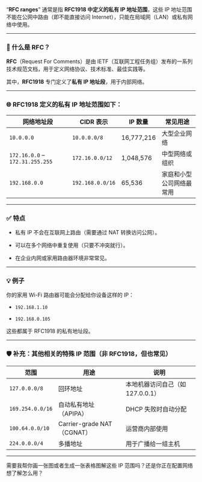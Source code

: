 “**RFC ranges**” 通常是指 **RFC1918 中定义的私有 IP 地址范围**，这些 IP 地址范围不能在公网中路由（即不能直接访问 Internet），只能在局域网（LAN）或私有网络中使用。

---

### 📘 什么是 RFC？

**RFC**（Request For Comments）是由 IETF（互联网工程任务组）发布的一系列技术规范文档，用于定义网络协议、技术标准、最佳实践等。

其中，**RFC1918** 专门定义了**私有 IP 地址段**，用于内部网络。

---

### 🌐 RFC1918 定义的私有 IP 地址范围如下：

|网络地址段|CIDR 表示|IP 数量|常见用途|
|---|---|---|---|
|`10.0.0.0`|`10.0.0.0/8`|16,777,216|大型企业网络|
|`172.16.0.0` – `172.31.255.255`|`172.16.0.0/12`|1,048,576|中型网络或组织|
|`192.168.0.0`|`192.168.0.0/16`|65,536|家庭和小型公司网络最常用|

---

### ✅ 特点

- 私有 IP 不会在互联网上路由（需要通过 NAT 转换访问公网）。
    
- 可以在多个网络中重复使用（只要不冲突就行）。
    
- 在企业内网或家用路由器环境非常常见。
    

---

### 💡 例子

你的家用 Wi-Fi 路由器可能会分配给你设备这样的 IP：

- `192.168.1.10`
    
- `192.168.0.105`
    

这些都属于 RFC1918 的私有地址段。

---

### 🛡️ 补充：其他相关的特殊 IP 范围（非 RFC1918，但也常见）

|范围|用途|说明|
|---|---|---|
|`127.0.0.0/8`|回环地址|本地机器访问自己（如 127.0.0.1）|
|`169.254.0.0/16`|自动私有地址（APIPA）|DHCP 失败时自动分配|
|`100.64.0.0/10`|Carrier-grade NAT（CGNAT）|运营商内部使用|
|`224.0.0.0/4`|多播地址|用于广播给一组主机|

---

需要我帮你画一张图或者生成一张表格图解这些 IP 范围吗？还是你正在配置网络想了解怎么用？